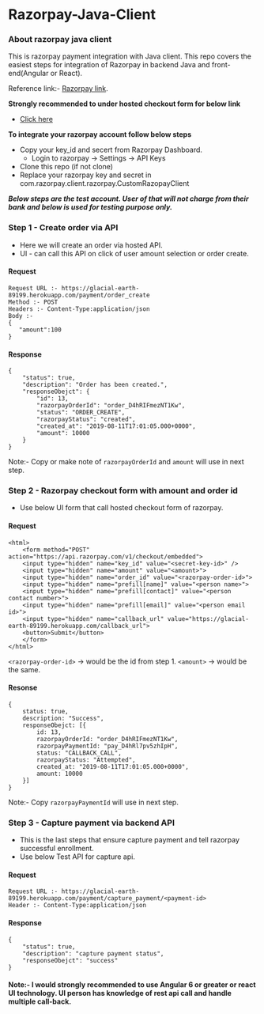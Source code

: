 # Razorpay-Java-Client

### About razorpay java client
This is razorpay payment integration with Java client.
This repo covers the easiest steps for integration of Razorpay in backend Java and front-end(Angular or React).

Reference link:- [Razorpay link](https://docs.razorpay.com/docs).

**Strongly recommended to under hosted checkout form for below link**
- [Click here](https://razorpay.com/docs/payment-gateway/web-integration/hosted/)

**To integrate your razorpay account follow below steps**

- Copy your key_id and secert from Razorpay Dashboard.
   - Login to razorpay -> Settings -> API Keys
- Clone this repo (if not clone)
- Replace your razorpay key and secret in com.razorpay.client.razorpay.CustomRazopayClient

**_Below steps are the test account. User of that will not charge from their bank and below is used for testing purpose only._**

### Step 1 - Create order via API
- Here we will create an order via hosted API.
- UI - can call this API on click of user amount selection or order create.

#### Request
```
Request URL :- https://glacial-earth-89199.herokuapp.com/payment/order_create
Method :- POST
Headers :- Content-Type:application/json
Body :-
{
   "amount":100
}
```

#### Response
```
{
    "status": true,
    "description": "Order has been created.",
    "responseObejct": {
        "id": 13,
        "razorpayOrderId": "order_D4hRIFmezNT1Kw",
        "status": "ORDER_CREATE",
        "razorpayStatus": "created",
        "created_at": "2019-08-11T17:01:05.000+0000",
        "amount": 10000
    }
}
```
Note:- Copy or make note of `razorpayOrderId` and `amount` will use in next step.


### Step 2 - Razorpay checkout form with amount and order id
- Use below UI form that call hosted checkout form of razorpay.
#### Request
```
<html>
    <form method="POST" action="https://api.razorpay.com/v1/checkout/embedded">
    <input type="hidden" name="key_id" value="<secret-key-id>" />
    <input type="hidden" name="amount" value="<amount>">
    <input type="hidden" name="order_id" value="<razorpay-order-id>">
    <input type="hidden" name="prefill[name]" value="<person name>">
    <input type="hidden" name="prefill[contact]" value="<person contact number>">
    <input type="hidden" name="prefill[email]" value="<person email id>">
    <input type="hidden" name="callback_url" value="https://glacial-earth-89199.herokuapp.com/callback_url">
    <button>Submit</button>
    </form>
</html>
```
`<razorpay-order-id>` -> would be the id from step 1.
`<amount>` -> would be the same.

#### Resonse
````
{
	status: true,
	description: "Success",
	responseObejct: [{
		id: 13,
		razorpayOrderId: "order_D4hRIFmezNT1Kw",
		razorpayPaymentId: "pay_D4hRl7pv5zhIpH",
		status: "CALLBACK_CALL",
		razorpayStatus: "Attempted",
		created_at: "2019-08-11T17:01:05.000+0000",
		amount: 10000
	}]
}
````
Note:- Copy `razorpayPaymentId` will use in next step.

### Step 3 - Capture payment via backend API

- This is the last steps that ensure capture payment and tell razorpay successful enrollment.
- Use below Test API for capture api.
#### Request
````
Request URL :- https://glacial-earth-89199.herokuapp.com/payment/capture_payment/<payment-id>
Header :- Content-Type:application/json
````
#### Response
````
{
    "status": true,
    "description": "capture payment status",
    "responseObejct": "success"
}
````

#### Note:- I would strongly recommended to use Angular 6 or greater or react UI technology. UI person has knowledge of rest api call and handle multiple call-back.

